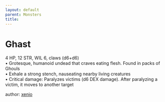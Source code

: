 ```yaml
---
layout: default
parent: Monsters 
title: 
--- 
```

# Ghast
4 HP, 12 STR, WIL 6, claws (d6+d6)  
• Grotesque, humanoid undead that craves eating flesh. Found in packs of Ghouls  
• Exhale a strong stench, nauseating nearby living creatures  
• Critical damage: Paralyzes victims (d6 DEX damage). After paralyzing a victim, it moves to another target  




author: [xenio](https://xenioinabottle.blogspot.com/2021/02/classic-monsters-for-cairnito-part-1.html) 


